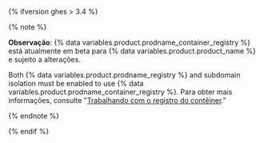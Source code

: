 {% ifversion ghes > 3.4 %}

{% note %}

**Observação**: {% data variables.product.prodname_container_registry %} está atualmente em beta para {% data variables.product.product_name %} e sujeito a alterações.

Both {% data variables.product.prodname_registry %} and subdomain isolation must be enabled to use {% data variables.product.prodname_container_registry %}. Para obter mais informações, consulte "[Trabalhando com o registro do contêiner](/packages/working-with-a-github-packages-registry/working-with-the-container-registry)."

{% endnote %}

{% endif %}
